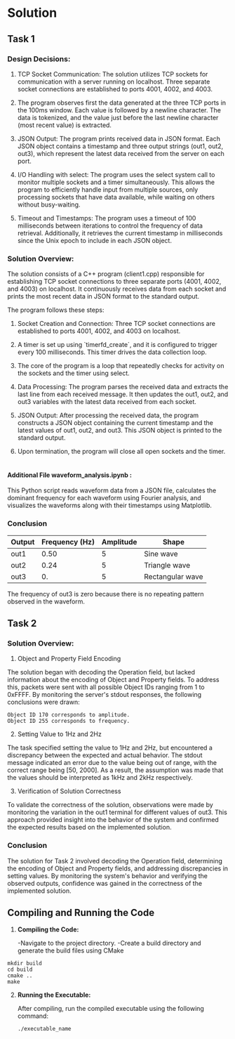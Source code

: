 # Solution
## Task 1
### Design Decisions:

1. TCP Socket Communication: The solution utilizes TCP sockets for communication with a server running on localhost. Three separate socket connections are established to ports 4001, 4002, and 4003.

2. The program observes first the data generated at the three TCP ports in the 100ms window. Each value is followed by a newline character. The data is tokenized, and the value just before the last newline character (most recent value) is extracted.

3. JSON Output: The program prints received data in JSON format. Each JSON object contains a timestamp and three output strings (out1, out2, out3), which represent the latest data received from the server on each port.

4. I/O Handling with select: The program uses the select system call to monitor multiple sockets and a timer simultaneously. This allows the program to efficiently handle input from multiple sources, only processing sockets that have data available, while waiting on others without busy-waiting.

5. Timeout and Timestamps: The program uses a timeout of 100 milliseconds between iterations to control the frequency of data retrieval. Additionally, it retrieves the current timestamp in milliseconds since the Unix epoch to include in each JSON object.

### Solution Overview:

The solution consists of a C++ program (client1.cpp) responsible for establishing TCP socket connections to three separate ports (4001, 4002, and 4003) on localhost. It continuously receives data from each socket and prints the most recent data in JSON format to the standard output.

The program follows these steps:

1. Socket Creation and Connection: Three TCP socket connections are established to ports 4001, 4002, and 4003 on localhost.

2. A timer is set up using `timerfd_create´, and it is configured to trigger every 100 milliseconds. This timer drives the data collection loop.

3. The core of the program is a loop that repeatedly checks for activity on the sockets and the timer using select.

4. Data Processing: The program parses the received data and extracts the last line from each received message. It then updates the out1, out2, and out3 variables with the latest data received from each socket.

5. JSON Output: After processing the received data, the program constructs a JSON object containing the current timestamp and the latest values of out1, out2, and out3. This JSON object is printed to the standard output.

6. Upon termination, the program will close all open sockets and the timer.

#### <br> Additional File waveform_analysis.ipynb : <br>
This Python script reads waveform data from a JSON file, calculates the dominant frequency for each waveform using Fourier analysis, and visualizes the waveforms along with their timestamps using Matplotlib.

### Conclusion
| Output | Frequency (Hz)   | Amplitude | Shape           |
|--------|------------------|-----------|-----------------|
| out1   | 0.50             | 5         | Sine wave       |
| out2   | 0.24             | 5         | Triangle wave   |
| out3   | 0.               | 5         | Rectangular wave|

The frequency of out3 is zero because there is no repeating pattern observed in the waveform.

## Task 2
### Solution Overview:
1. Object and Property Field Encoding

The solution began with decoding the Operation field, but lacked information about the encoding of Object and Property fields. To address this, packets were sent with all possible Object IDs ranging from 1 to 0xFFFF. By monitoring the server's stdout responses, the following conclusions were drawn:

    Object ID 170 corresponds to amplitude.
    Object ID 255 corresponds to frequency.

2. Setting Value to 1Hz and 2Hz

The task specified setting the value to 1Hz and 2Hz, but encountered a discrepancy between the expected and actual behavior. The stdout message indicated an error due to the value being out of range, with the correct range being [50, 2000]. As a result, the assumption was made that the values should be interpreted as 1kHz and 2kHz respectively.

3. Verification of Solution Correctness

To validate the correctness of the solution, observations were made by monitoring the variation in the out1 terminal for different values of out3. This approach provided insight into the behavior of the system and confirmed the expected results based on the implemented solution.

### Conclusion
The solution for Task 2 involved decoding the Operation field, determining the encoding of Object and Property fields, and addressing discrepancies in setting values. By monitoring the system's behavior and verifying the observed outputs, confidence was gained in the correctness of the implemented solution.

## Compiling and Running the Code

1. **Compiling the Code:**

   -Navigate to the project directory.
   -Create a build directory and generate the build files using CMake

 ```
mkdir build
cd build
cmake ..
make
```

2. **Running the Executable:**

   After compiling, run the compiled executable using the following command:

   ```
   ./executable_name
   ```


